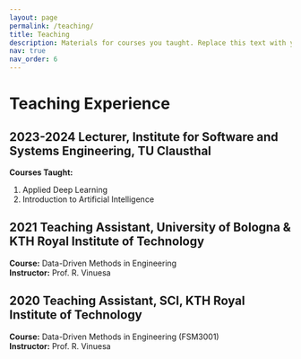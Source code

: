 ```yaml
---
layout: page
permalink: /teaching/
title: Teaching
description: Materials for courses you taught. Replace this text with your description.
nav: true
nav_order: 6
---
```


# Teaching Experience

## 2023-2024 Lecturer, Institute for Software and Systems Engineering, TU Clausthal
**Courses Taught:**
1. Applied Deep Learning
2. Introduction to Artificial Intelligence

## 2021 Teaching Assistant, University of Bologna & KTH Royal Institute of Technology
**Course:** Data-Driven Methods in Engineering  
**Instructor:** Prof. R. Vinuesa

## 2020 Teaching Assistant, SCI, KTH Royal Institute of Technology
**Course:** Data-Driven Methods in Engineering (FSM3001)  
**Instructor:** Prof. R. Vinuesa

